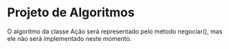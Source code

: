 # Projeto de Algoritmos

O algoritmo da classe Ação será representado pelo método negociar(), mas ele não será implementado neste momento.